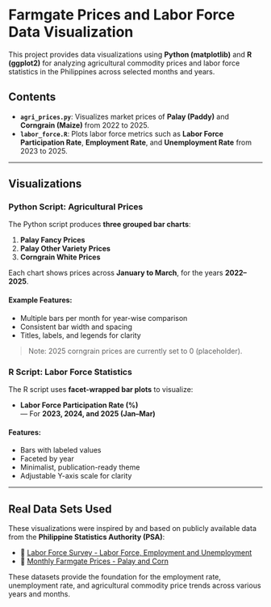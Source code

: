
# Farmgate Prices and Labor Force Data Visualization

This project provides data visualizations using **Python (matplotlib)** and **R (ggplot2)** for analyzing agricultural commodity prices and labor force statistics in the Philippines across selected months and years.

## Contents

- **`agri_prices.py`**: Visualizes market prices of **Palay (Paddy)** and **Corngrain (Maize)** from 2022 to 2025.
- **`labor_force.R`**: Plots labor force metrics such as **Labor Force Participation Rate**, **Employment Rate**, and **Unemployment Rate** from 2023 to 2025.

---

## Visualizations

### Python Script: Agricultural Prices

The Python script produces **three grouped bar charts**:
1. **Palay Fancy Prices**  
2. **Palay Other Variety Prices**  
3. **Corngrain White Prices**  

Each chart shows prices across **January to March**, for the years **2022–2025**.

#### Example Features:
- Multiple bars per month for year-wise comparison
- Consistent bar width and spacing
- Titles, labels, and legends for clarity

> Note: 2025 corngrain prices are currently set to 0 (placeholder).

### R Script: Labor Force Statistics

The R script uses **facet-wrapped bar plots** to visualize:
- **Labor Force Participation Rate (%)**  
  — For **2023, 2024, and 2025 (Jan–Mar)**

#### Features:
- Bars with labeled values
- Faceted by year
- Minimalist, publication-ready theme
- Adjustable Y-axis scale for clarity

---

## Real Data Sets Used

These visualizations were inspired by and based on publicly available data from the **Philippine Statistics Authority (PSA)**:

- 🔗 [Labor Force Survey - Labor Force, Employment and Unemployment](https://openstat.psa.gov.ph/PXWeb/pxweb/en/DB/DB__1B__LFS/0011B3ALFS0.px/table/tableViewLayout1/?rxid=227f6805-9732-41b6-981c-ac178832d6db)
- 🔗 [Monthly Farmgate Prices - Palay and Corn](https://openstat.psa.gov.ph/PXWeb/pxweb/en/DB/DB__2M__NFG/0032M4AFN01.px/table/tableViewLayout1/?rxid=bda60f7d-c6e3-4ead-b481-546544129edf)

These datasets provide the foundation for the employment rate, unemployment rate, and agricultural commodity price trends across various years and months.
